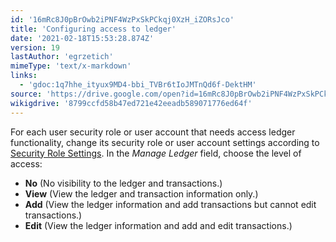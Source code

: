 ```yaml
---
id: '16mRc8J0pBrOwb2iPNF4WzPxSkPCkqj0XzH_iZORsJco'
title: 'Configuring access to ledger'
date: '2021-02-18T15:53:28.874Z'
version: 19
lastAuthor: 'egrzetich'
mimeType: 'text/x-markdown'
links:
  - 'gdoc:1q7hhe_ityux9MD4-bbi_TVBr6tIoJMTnQd6f-DektHM'
source: 'https://drive.google.com/open?id=16mRc8J0pBrOwb2iPNF4WzPxSkPCkqj0XzH_iZORsJco'
wikigdrive: '8799ccfd58b47ed721e42eeadb589071776ed64f'
---
```

For each user security role or user account that needs access ledger functionality, change its security role or user account settings according to [Security Role Settings](gdoc:1q7hhe_ityux9MD4-bbi_TVBr6tIoJMTnQd6f-DektHM). In the *Manage Ledger* field, choose the level of access:
* <strong>No</strong> (No visibility to the ledger and transactions.)
* <strong>View</strong> (View the ledger and transaction information only.)
* <strong>Add</strong> (View the ledger information and add transactions but cannot edit transactions.)
* <strong>Edit</strong> (View the ledger information and add and edit transactions.)
